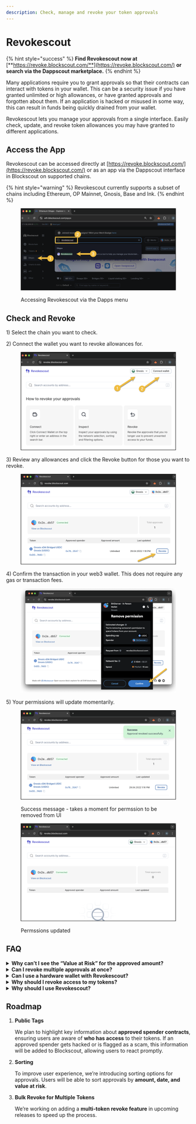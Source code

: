 ```yaml
---
description: Check, manage and revoke your token approvals
---
```


# Revokescout

{% hint style="success" %}
**Find Revokescout now at** [**https://revoke.blockscout.com/**](https://revoke.blockscout.com/) **or search via the Dappscout marketplace.**
{% endhint %}

Many applications require you to grant approvals so that their contracts can interact with tokens in your wallet. This can be a security issue if you have granted unlimited or high allowances, or have granted approvals and forgotten about them. If an application is hacked or misused in some way, this can result in funds being quickly drained from your wallet.&#x20;

Revokescout lets you manage your approvals from a single interface. Easily check, update, and revoke token allowances you may have granted to different applications.&#x20;

## Access the App

Revokescout can be accessed directly at [https://revoke.blockscout.com/](https://revoke.blockscout.com/) or as an app via the Dappscout interface in Blockscout on supported chains.

{% hint style="warning" %}
Revokescout currently supports a subset of chains including Ethereum, OP Mainnet, Gnosis, Base and Ink.&#x20;
{% endhint %}

<figure><img src="../.gitbook/assets/revoke-2.png" alt=""><figcaption><p>Accessing Revokescout via the Dapps menu</p></figcaption></figure>

## Check and Revoke

1\) Select the chain you want to check.

2\) Connect the wallet you want to revoke allowances for.

<figure><img src="../.gitbook/assets/revokescout-step1.png" alt=""><figcaption></figcaption></figure>

3\) Review any allowances and click the Revoke button for those you want to revoke.

<figure><img src="../.gitbook/assets/revoke-wallet-connected.png" alt=""><figcaption></figcaption></figure>

4\) Confirm the transaction in your web3 wallet. This does not require any gas or transaction fees.

<figure><img src="../.gitbook/assets/remove-permission.png" alt=""><figcaption></figcaption></figure>

5\) Your permissions will update momentarily.

<figure><img src="../.gitbook/assets/remove-1 (1).png" alt=""><figcaption><p>Success message - takes a moment for permssion to be removed from UI</p></figcaption></figure>

<figure><img src="../.gitbook/assets/remove-2.png" alt=""><figcaption><p>Permssions updated</p></figcaption></figure>

## **FAQ**

<details>

<summary><strong>Why can’t I see the “Value at Risk” for the approved amount?</strong></summary>

This usually happens when the price information in USD is not available for a particular token. In these cases, the token amount is displayed without an associated USD conversion.&#x20;

</details>

<details>

<summary><strong>Can I revoke multiple approvals at once?</strong></summary>

Not yet. We’re still working on this functionality, and it will be added in future releases.

</details>

<details>

<summary><strong>Can I use a hardware wallet with Revokescout?</strong></summary>

Yes, you can use any wallet that **WalletConnect** supports.

</details>

<details>

<summary><strong>Why should I revoke access to my tokens?</strong></summary>

It’s always a good practice to **limit token approvals** when you’re not actively using a dapp, especially on **NFT marketplaces**. This reduces the risk of losing funds due to hacks or exploits and helps mitigate the damage caused by phishing scams.

</details>

<details>

<summary><strong>Why should I use Revokescout?</strong></summary>

Revokescout is designed to provide valuable insights about your tokens and account. Instead of only allowing you to revoke token approvals, we offer a **comprehensive overview** of spender accounts. This way, you can make informed decisions and better understand **who has access** to your tokens.

</details>

## **Roadmap**

1.  **Public Tags**

    We plan to highlight key information about **approved spender contracts**, ensuring users are aware of **who has access** to their tokens. If an approved spender gets hacked or is flagged as a scam, this information will be added to Blockscout, allowing users to react promptly.
2.  **Sorting**

    To improve user experience, we’re introducing sorting options for approvals. Users will be able to sort approvals by **amount, date, and value at risk**.
3.  **Bulk Revoke for Multiple Tokens**

    We’re working on adding a **multi-token revoke feature** in upcoming releases to speed up the process.
